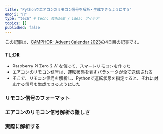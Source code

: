 ```yaml
---
title: "Pythonでエアコンのリモコン信号を解析・生成できるようにする"
emoji: "🦝"
type: "tech" # tech: 技術記事 / idea: アイデア
topics: []
published: false
---
```


この記事は、[CAMPHOR- Advent Calendar 2023](https://advent.camph.net)の4日目の記事です。

### TL;DR
- Raspberry Pi Zero 2 W を使って、スマートリモコンを作った
- エアコンのリモコン信号は、運転状態を表すパラメータが全て送信される
- そこで、リモコン信号を解析し、Pythonで運転状態を指定すると、それに対応する信号を生成できるようにした

### リモコン信号のフォーマット

### エアコンのリモコン信号解析の難しさ

### 実際に解析する